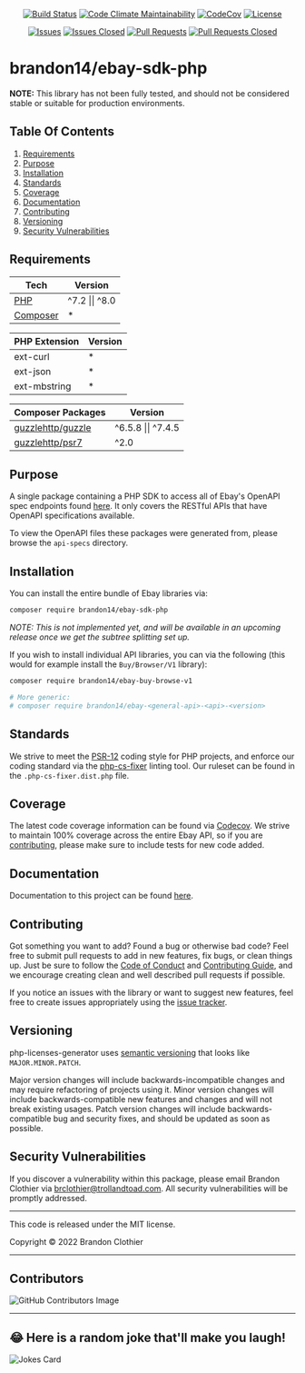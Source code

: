 <p align="center">
  <a href="https://github.com/brandon14/ebay-sdk-php/actions/workflows/run-tests.yml"><img src="https://img.shields.io/github/workflow/status/brandon14/ebay-sdk-php/run-tests?style=flat-square&maxAge=36000" alt="Build Status"></a>
  <a href="https://codeclimate.com/github/brandon14/ebay-sdk-php/maintainability"><img src="https://img.shields.io/codeclimate/maintainability/brandon14/ebay-sdk-php.svg?style=flat-square" alt="Code Climate Maintainability"></a>
  <a href="https://codecov.io/gh/brandon14/ebay-sdk-php"><img src="https://img.shields.io/codecov/c/github/brandon14/ebay-sdk-php.svg?style=flat-square" alt="CodeCov"></a>
  <a href="https://github.com/brandon14/ebay-sdk-php/blob/master/LICENSE"><img src="https://img.shields.io/github/license/brandon14/ebay-sdk-php.svg?style=flat-square" alt="License"></a>
</p>
<p align="center">
  <a href="https://github.com/brandon14/ebay-sdk-php/issues"><img src="https://img.shields.io/github/issues/brandon14/ebay-sdk-php.svg?style=flat-square" alt="Issues"></a>
  <a href="https://github.com/brandon14/ebay-sdk-php/issues?q=is%3Aissue+is%3Aclosed"><img src="https://img.shields.io/github/issues-closed/brandon14/ebay-sdk-php.svg?style=flat-square" alt="Issues Closed"></a>
  <a href="https://github.com/brandon14/ebay-sdk-php/pulls"><img src="https://img.shields.io/github/issues-pr/brandon14/ebay-sdk-php.svg?style=flat-square" alt="Pull Requests"></a>
  <a href="https://github.com/brandon14/ebay-sdk-php/pulls?q=is%3Apr+is%3Aclosed"><img src="https://img.shields.io/github/issues-pr-closed/brandon14/ebay-sdk-php.svg?style=flat-square" alt="Pull Requests Closed"></a>
</p>

# brandon14/ebay-sdk-php

**NOTE:** This library has not been fully tested, and should not be considered stable or suitable for production
environments.

## Table Of Contents

1. [Requirements](https://github.com/brandon14/ebay-sdk-php#requirements)
2. [Purpose](https://github.com/brandon14/ebay-sdk-php#purpose)
3. [Installation](https://github.com/brandon14/ebay-sdk-php#installation)
4. [Standards](https://github.com/brandon14/ebay-sdk-php#standards)
5. [Coverage](https://github.com/brandon14/ebay-sdk-php#coverage)
6. [Documentation](https://github.com/brandon14/ebay-sdk-php#documentation)
7. [Contributing](https://github.com/brandon14/ebay-sdk-php#contributing)
8. [Versioning](https://github.com/brandon14/ebay-sdk-php#versioning)
9. [Security Vulnerabilities](https://github.com/brandon14/ebay-sdk-php#security-vulnerabilities)

## Requirements

| Tech                                 | Version                |
|--------------------------------------|------------------------|
| [PHP](https://secure.php.net/)       | ^7.2 &#124;&#124; ^8.0 |
| [Composer](https://getcomposer.org/) | *                      |

| PHP Extension | Version |
|---------------|---------|
| ext-curl      | *       |
| ext-json      | *       |
| ext-mbstring  | *       |

| Composer Packages                                                     | Version                    |
|-----------------------------------------------------------------------|----------------------------|
| [guzzlehttp/guzzle](https://packagist.org/packages/guzzlehttp/guzzle) | ^6.5.8 &#124;&#124; ^7.4.5 |
| [guzzlehttp/psr7](https://packagist.org/packages/guzzlehttp/psr7)     | ^2.0                       |


## Purpose

A single package containing a PHP SDK to access all of Ebay's OpenAPI spec endpoints found
[here](https://developer.ebay.com/docs). It only covers the RESTful APIs that have OpenAPI specifications available.

To view the OpenAPI files these packages were generated from, please browse the `api-specs` directory.

## Installation

You can install the entire bundle of Ebay libraries via:

```bash
composer require brandon14/ebay-sdk-php
```

_NOTE: This is not implemented yet, and will be available in an upcoming release once we get the subtree splitting
set up._

If you wish to install individual API libraries, you can via the following (this would for example install the
`Buy/Browser/V1` library):

```bash
composer require brandon14/ebay-buy-browse-v1

# More generic:
# composer require brandon14/ebay-<general-api>-<api>-<version>
```

## Standards

We strive to meet the [PSR-12](https://www.php-fig.org/psr/psr-12/) coding style for PHP projects, and enforce our
coding standard via the [php-cs-fixer](https://github.com/FriendsOfPHP/PHP-CS-Fixer) linting tool. Our ruleset can be
found in the `.php-cs-fixer.dist.php` file.

## Coverage

The latest code coverage information can be found via [Codecov](https://codecov.io/gh/brandon14/ebay-sdk-php). We
strive to maintain 100% coverage across the entire Ebay API, so if you are
[contributing](https://github.com/brandon14/ebay-sdk-php#contributing), please make sure to include tests for new
code added.

## Documentation

Documentation to this project can be found [here](https://brandon14.github.io/ebay-sdk-php/).

## Contributing

Got something you want to add? Found a bug or otherwise bad code? Feel free to submit pull
requests to add in new features, fix bugs, or clean things up. Just be sure to follow the
[Code of Conduct](https://github.com/brandon14/ebay-sdk-php/blob/master/.github/CODE_OF_CONDUCT.md)
and [Contributing Guide](https://github.com/brandon14/ebay-sdk-php/blob/master/.github/CONTRIBUTING.md),
and we encourage creating clean and well described pull requests if possible.

If you notice an issues with the library or want to suggest new features, feel free to create issues appropriately using
the [issue tracker](https://github.com/brandon14/ebay-sdk-php/issues).

## Versioning

php-licenses-generator uses [semantic versioning](https://semver.org/) that looks like `MAJOR.MINOR.PATCH`.

Major version changes will include backwards-incompatible changes and may require refactoring of projects using it.
Minor version changes will include backwards-compatible new features and changes and will not break existing usages.
Patch version changes will include backwards-compatible bug and security fixes, and should be updated as soon as
possible.

## Security Vulnerabilities

If you discover a vulnerability within this package, please email Brandon Clothier via
[brclothier@trollandtoad.com](mailto:brclothier@trollandtoad.com). All security vulnerabilities will be promptly
addressed.

---

This code is released under the MIT license.

Copyright &copy; 2022 Brandon Clothier

---

## Contributors

![GitHub Contributors Image](https://contrib.rocks/image?repo=brandon14/ebay-sdk-php)

---

## 😂 Here is a random joke that'll make you laugh!

![Jokes Card](https://readme-jokes.vercel.app/api)
